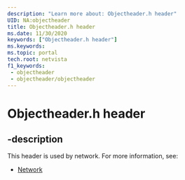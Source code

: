 ```yaml
---
description: "Learn more about: Objectheader.h header"
UID: NA:objectheader
title: Objectheader.h header
ms.date: 11/30/2020
keywords: ["Objectheader.h header"]
ms.keywords: 
ms.topic: portal
tech.root: netvista
f1_keywords:
 - objectheader
 - objectheader/objectheader
---
```


# Objectheader.h header


## -description

This header is used by network. For more information, see:

- [Network](../_netvista/index.md)

